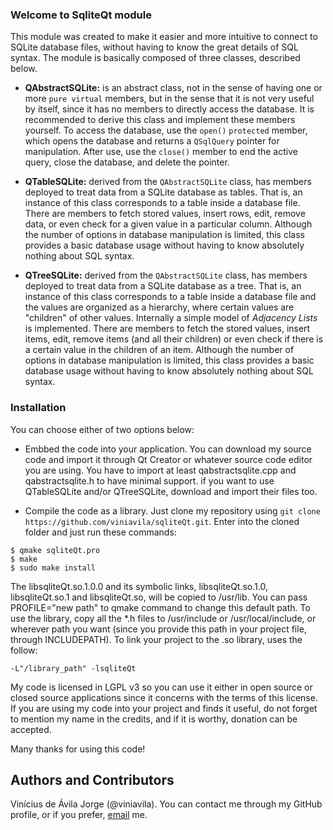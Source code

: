 ### Welcome to SqliteQt module

This module was created to make it easier and more intuitive to connect to SQLite database files, without having to know the great details of SQL syntax. The module is basically composed of three classes, described below.

* **QAbstractSQLite:**  is an abstract class, not in the sense of having one or more `pure virtual` members, but in the sense that it is not very useful by itself, since it has no members to directly access the database. It is recommended to derive this class and implement these members yourself. To access the database, use the `open()` `protected` member, which opens the database and returns a `QSqlQuery` pointer for manipulation. After use, use the `close()` member to end the active query, close the database, and delete the pointer.

* **QTableSQLite:** derived from the `QAbstractSQLite` class, has members deployed to treat data from a SQLite database as tables. That is, an instance of this class corresponds to a table inside a database file. There are members to fetch stored values, insert rows, edit, remove data, or even check for a given value in a particular column. Although the number of options in database manipulation is limited, this class provides a basic database usage without having to know absolutely nothing about SQL syntax.

* **QTreeSQLite:** derived from the `QAbstractSQLite` class, has members deployed to treat data from a SQLite database as a tree. That is, an instance of this class corresponds to a table inside a database file and the values are organized as a hierarchy, where certain values are "children" of other values. Internally a simple model of _Adjacency Lists_ is implemented. There are members to fetch the stored values, insert items, edit, remove items (and all their children) or even check if there is a certain value in the children of an item. Although the number of options in database manipulation is limited, this class provides a basic database usage without having to know absolutely nothing about SQL syntax.

### Installation

You can choose either of two options below:

* Embbed the code into your application. You can download my source code and import it through Qt Creator or whatever source code editor you are using. You have to import at least qabstractsqlite.cpp and qabstractsqlite.h to have minimal support. if you want to use QTableSQLite and/or QTreeSQLite, download and import their files too.

* Compile the code as a library. Just clone my repository using `git clone https://github.com/viniavila/sqliteQt.git`. Enter into the cloned folder and just run these commands:

```
$ qmake sqliteQt.pro
$ make
$ sudo make install
```

The libsqliteQt.so.1.0.0 and its symbolic links, libsqliteQt.so.1.0, libsqliteQt.so.1 and libsqliteQt.so, will be copied to /usr/lib. You can pass PROFILE="new path" to qmake command to change this default path. To use the library, copy all the *.h files to /usr/include or /usr/local/include, or wherever path you want (since you provide this path in your project file, through INCLUDEPATH). To link your project to the .so library, uses the follow:

```
-L"/library_path" -lsqliteQt
```

My code is licensed in LGPL v3 so you can use it either in open source or closed source applications since it concerns with the terms of this license. If you are using my code into your project and finds it useful, do not forget to mention my name in the credits, and if it is worthy, donation can be accepted.

Many thanks for using this code!

## Authors and Contributors
Vinícius de Ávila Jorge (@viniavila). You can contact me through my GitHub profile, or if you prefer, [email](mailto:vinicius.avila.jorge@gmail.com) me.

